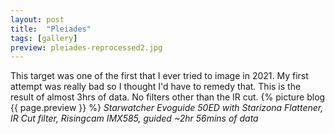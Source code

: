```yaml
---
layout: post
title:  "Pleiades"
tags: [gallery]
preview: pleiades-reprocessed2.jpg
---
```

This target was one of the first that I ever tried to image in 2021. My first attempt was really bad so I thought I'd have to remedy that. This is the result of almost 3hrs of data. No filters other than the IR cut.
{% picture blog {{ page.preview }} %}
_Starwatcher Evoguide 50ED with Starizona Flattener, IR Cut filter, Risingcam IMX585, guided ~2hr 56mins of data_

